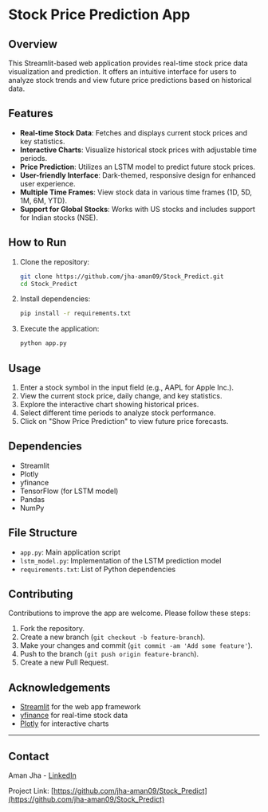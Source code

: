 # Stock Price Prediction App

## Overview

This Streamlit-based web application provides real-time stock price data visualization and prediction. It offers an intuitive interface for users to analyze stock trends and view future price predictions based on historical data.

## Features

- **Real-time Stock Data**: Fetches and displays current stock prices and key statistics.
- **Interactive Charts**: Visualize historical stock prices with adjustable time periods.
- **Price Prediction**: Utilizes an LSTM model to predict future stock prices.
- **User-friendly Interface**: Dark-themed, responsive design for enhanced user experience.
- **Multiple Time Frames**: View stock data in various time frames (1D, 5D, 1M, 6M, YTD).
- **Support for Global Stocks**: Works with US stocks and includes support for Indian stocks (NSE).

## How to Run

1. Clone the repository:
   ```bash
   git clone https://github.com/jha-aman09/Stock_Predict.git
   cd Stock_Predict
2. Install dependencies:
   ```bash
   pip install -r requirements.txt
3. Execute the application:
   ```bash
   python app.py

## Usage

1. Enter a stock symbol in the input field (e.g., AAPL for Apple Inc.).
2. View the current stock price, daily change, and key statistics.
3. Explore the interactive chart showing historical prices.
4. Select different time periods to analyze stock performance.
5. Click on "Show Price Prediction" to view future price forecasts.

## Dependencies

- Streamlit
- Plotly
- yfinance
- TensorFlow (for LSTM model)
- Pandas
- NumPy

## File Structure

- `app.py`: Main application script
- `lstm_model.py`: Implementation of the LSTM prediction model
- `requirements.txt`: List of Python dependencies

## Contributing

Contributions to improve the app are welcome. Please follow these steps:

1. Fork the repository.
2. Create a new branch (`git checkout -b feature-branch`).
3. Make your changes and commit (`git commit -am 'Add some feature'`).
4. Push to the branch (`git push origin feature-branch`).
5. Create a new Pull Request.

## Acknowledgements

- [Streamlit](https://streamlit.io/) for the web app framework
- [yfinance](https://github.com/ranaroussi/yfinance) for real-time stock data
- [Plotly](https://plotly.com/) for interactive charts

---

## Contact

Aman Jha - [LinkedIn](https://www.linkedin.com/in/aman--jha/)

Project Link: [https://github.com/jha-aman09/Stock_Predict](https://github.com/jha-aman09/Stock_Predict)
